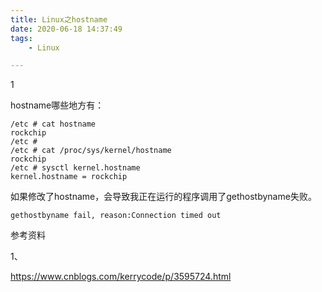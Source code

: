 ```yaml
---
title: Linux之hostname
date: 2020-06-18 14:37:49
tags:
	- Linux

---
```


1

hostname哪些地方有：

```
/etc # cat hostname
rockchip
/etc #
/etc # cat /proc/sys/kernel/hostname
rockchip
/etc # sysctl kernel.hostname
kernel.hostname = rockchip
```

如果修改了hostname，会导致我正在运行的程序调用了gethostbyname失败。

```
gethostbyname fail, reason:Connection timed out
```



参考资料

1、

https://www.cnblogs.com/kerrycode/p/3595724.html